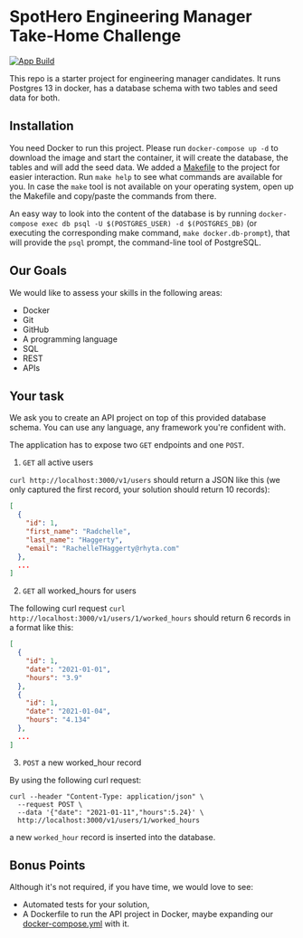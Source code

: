 # SpotHero Engineering Manager Take-Home Challenge

[![App Build](https://github.com/spothero/eng-mgr-take-home-challenge/actions/workflows/app-build.yaml/badge.svg)](https://github.com/spothero/eng-mgr-take-home-challenge/actions/workflows/app-build.yaml)

This repo is a starter project for engineering manager candidates. It runs Postgres 13 in docker, has a database schema with two tables and seed data for both.

## Installation

You need Docker to run this project. Please run `docker-compose up -d` to download the image and start the container, it will create the database, the tables and will add the seed data.
We added a [Makefile](/Makefile) to the project for easier interaction. Run `make help` to see what commands are available for you.
In case the `make` tool is not available on your operating system, open up the Makefile and copy/paste the commands from there.

An easy way to look into the content of the database is by running `docker-compose exec db psql -U $(POSTGRES_USER) -d $(POSTGRES_DB)` (or executing the corresponding make command, `make docker.db-prompt`), that will provide the `psql` prompt, the command-line tool of PostgreSQL.

## Our Goals

We would like to assess your skills in the following areas:

* Docker
* Git
* GitHub
* A programming language
* SQL
* REST
* APIs

## Your task

We ask you to create an API project on top of this provided database schema. You can use any language, any framework you're confident with.

The application has to expose two `GET` endpoints and one `POST`.

1. `GET` all active users

`curl http://localhost:3000/v1/users` should return a JSON like this (we only captured the first record, your solution should return 10 records):

```json
[
  {
    "id": 1,
    "first_name": "Radchelle",
    "last_name": "Haggerty",
    "email": "RachelleTHaggerty@rhyta.com"
  },
  ...
]
```

2. `GET` all worked_hours for users

The following curl request `curl http://localhost:3000/v1/users/1/worked_hours` should return 6 records in a format like this:


```json
[
  {
    "id": 1,
    "date": "2021-01-01",
    "hours": "3.9"
  },
  {
    "id": 1,
    "date": "2021-01-04",
    "hours": "4.134"
  },
  ...
]
```

3. `POST` a new worked_hour record

By using the following curl request:

```
curl --header "Content-Type: application/json" \
  --request POST \
  --data '{"date": "2021-01-11","hours":5.24}' \
  http://localhost:3000/v1/users/1/worked_hours
```

a new `worked_hour` record is inserted into the database.


## Bonus Points

Although it's not required, if you have time, we would love to see:

* Automated tests for your solution,
* A Dockerfile to run the API project in Docker, maybe expanding our [docker-compose.yml](/docker-compose.yml) with it.
